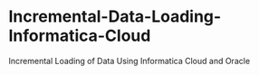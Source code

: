 # Incremental-Data-Loading-Informatica-Cloud
Incremental Loading of Data Using Informatica Cloud and Oracle
